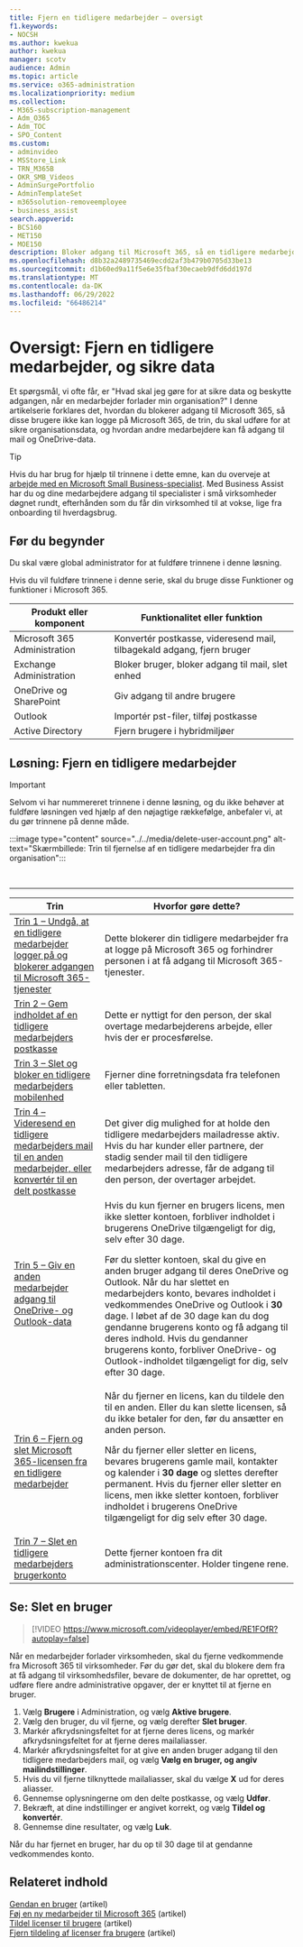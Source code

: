 ```yaml
---
title: Fjern en tidligere medarbejder – oversigt
f1.keywords:
- NOCSH
ms.author: kwekua
author: kwekua
manager: scotv
audience: Admin
ms.topic: article
ms.service: o365-administration
ms.localizationpriority: medium
ms.collection:
- M365-subscription-management
- Adm_O365
- Adm_TOC
- SPO_Content
ms.custom:
- adminvideo
- MSStore_Link
- TRN_M365B
- OKR_SMB_Videos
- AdminSurgePortfolio
- AdminTemplateSet
- m365solution-removeemployee
- business_assist
search.appverid:
- BCS160
- MET150
- MOE150
description: Bloker adgang til Microsoft 365, så en tidligere medarbejder ikke kan logge på, beskytte organisationsdata og give andre medarbejdere adgang til deres mail- og OneDrive-data.
ms.openlocfilehash: d8b32a2489735469ecdd2af3b479b0705d33be13
ms.sourcegitcommit: d1b60ed9a11f5e6e35fbaf30ecaeb9dfd6dd197d
ms.translationtype: MT
ms.contentlocale: da-DK
ms.lasthandoff: 06/29/2022
ms.locfileid: "66486214"
---
```

# <a name="overview-remove-a-former-employee-and-secure-data"></a>Oversigt: Fjern en tidligere medarbejder, og sikre data

Et spørgsmål, vi ofte får, er "Hvad skal jeg gøre for at sikre data og beskytte adgangen, når en medarbejder forlader min organisation?" I denne artikelserie forklares det, hvordan du blokerer adgang til Microsoft 365, så disse brugere ikke kan logge på Microsoft 365, de trin, du skal udføre for at sikre organisationsdata, og hvordan andre medarbejdere kan få adgang til mail og OneDrive-data.

> [!TIP]
> Hvis du har brug for hjælp til trinnene i dette emne, kan du overveje at [arbejde med en Microsoft Small Business-specialist](https://go.microsoft.com/fwlink/?linkid=2186871). Med Business Assist har du og dine medarbejdere adgang til specialister i små virksomheder døgnet rundt, efterhånden som du får din virksomhed til at vokse, lige fra onboarding til hverdagsbrug.

## <a name="before-you-begin"></a>Før du begynder

Du skal være global administrator for at fuldføre trinnene i denne løsning.

Hvis du vil fuldføre trinnene i denne serie, skal du bruge disse Funktioner og funktioner i Microsoft 365.

|Produkt eller komponent|Funktionalitet eller funktion|
|---|---|
|Microsoft 365 Administration|Konvertér postkasse, videresend mail, tilbagekald adgang, fjern bruger |
|Exchange Administration|Bloker bruger, bloker adgang til mail, slet enhed |
|OneDrive og SharePoint |Giv adgang til andre brugere |
|Outlook|Importér pst-filer, tilføj postkasse |
|Active Directory|Fjern brugere i hybridmiljøer |


## <a name="solution-remove-a-former-employee"></a>Løsning: Fjern en tidligere medarbejder

> [!IMPORTANT]
> Selvom vi har nummereret trinnene i denne løsning, og du ikke behøver at fuldføre løsningen ved hjælp af den nøjagtige rækkefølge, anbefaler vi, at du gør trinnene på denne måde.

:::image type="content" source="../../media/delete-user-account.png" alt-text="Skærmbillede: Trin til fjernelse af en tidligere medarbejder fra din organisation":::

<br>

****

|Trin|Hvorfor gøre dette?|
|---|---|
|[Trin 1 – Undgå, at en tidligere medarbejder logger på og blokerer adgangen til Microsoft 365-tjenester](remove-former-employee-step-1.md)|Dette blokerer din tidligere medarbejder fra at logge på Microsoft 365 og forhindrer personen i at få adgang til Microsoft 365-tjenester.|
|[Trin 2 – Gem indholdet af en tidligere medarbejders postkasse](remove-former-employee-step-2.md)|Dette er nyttigt for den person, der skal overtage medarbejderens arbejde, eller hvis der er procesførelse.|
|[Trin 3 – Slet og bloker en tidligere medarbejders mobilenhed](remove-former-employee-step-3.md)|Fjerner dine forretningsdata fra telefonen eller tabletten.|
|[Trin 4 – Videresend en tidligere medarbejders mail til en anden medarbejder, eller konvertér til en delt postkasse](remove-former-employee-step-4.md)|Det giver dig mulighed for at holde den tidligere medarbejders mailadresse aktiv. Hvis du har kunder eller partnere, der stadig sender mail til den tidligere medarbejders adresse, får de adgang til den person, der overtager arbejdet.|
|[Trin 5 – Giv en anden medarbejder adgang til OneDrive- og Outlook-data](remove-former-employee-step-5.md)|Hvis du kun fjerner en brugers licens, men ikke sletter kontoen, forbliver indholdet i brugerens OneDrive tilgængeligt for dig, selv efter 30 dage. <p> Før du sletter kontoen, skal du give en anden bruger adgang til deres OneDrive og Outlook. Når du har slettet en medarbejders konto, bevares indholdet i vedkommendes OneDrive og Outlook i **30** dage. I løbet af de 30 dage kan du dog gendanne brugerens konto og få adgang til deres indhold. Hvis du gendanner brugerens konto, forbliver OneDrive- og Outlook-indholdet tilgængeligt for dig, selv efter 30 dage.| 
|[Trin 6 – Fjern og slet Microsoft 365-licensen fra en tidligere medarbejder](remove-former-employee-step-6.md)|Når du fjerner en licens, kan du tildele den til en anden. Eller du kan slette licensen, så du ikke betaler for den, før du ansætter en anden person. <p> Når du fjerner eller sletter en licens, bevares brugerens gamle mail, kontakter og kalender i **30 dage** og slettes derefter permanent. Hvis du fjerner eller sletter en licens, men ikke sletter kontoen, forbliver indholdet i brugerens OneDrive tilgængeligt for dig selv efter 30 dage.|
|[Trin 7 – Slet en tidligere medarbejders brugerkonto](remove-former-employee-step-7.md)|Dette fjerner kontoen fra dit administrationscenter. Holder tingene rene.|

 ## <a name="watch-delete-a-user"></a>Se: Slet en bruger

> [!VIDEO https://www.microsoft.com/videoplayer/embed/RE1FOfR?autoplay=false]

Når en medarbejder forlader virksomheden, skal du fjerne vedkommende fra Microsoft 365 til virksomheder. Før du gør det, skal du blokere dem fra at få adgang til virksomhedsfiler, bevare de dokumenter, de har oprettet, og udføre flere andre administrative opgaver, der er knyttet til at fjerne en bruger.

1. Vælg **Brugere** i Administration, og vælg **Aktive brugere**.
1. Vælg den bruger, du vil fjerne, og vælg derefter **Slet bruger**.
1. Markér afkrydsningsfeltet for at fjerne deres licens, og markér afkrydsningsfeltet for at fjerne deres mailaliasser.
1. Markér afkrydsningsfeltet for at give en anden bruger adgang til den tidligere medarbejders mail, og vælg **Vælg en bruger, og angiv mailindstillinger**.
1. Hvis du vil fjerne tilknyttede mailaliasser, skal du vælge **X** ud for deres aliasser.
1. Gennemse oplysningerne om den delte postkasse, og vælg **Udfør**.
1. Bekræft, at dine indstillinger er angivet korrekt, og vælg **Tildel og konvertér**.
1. Gennemse dine resultater, og vælg **Luk**.

Når du har fjernet en bruger, har du op til 30 dage til at gendanne vedkommendes konto.
## <a name="related-content"></a>Relateret indhold

[Gendan en bruger](restore-user.md) (artikel)\
[Føj en ny medarbejder til Microsoft 365](add-new-employee.md) (artikel)\
[Tildel licenser til brugere](../manage/assign-licenses-to-users.md) (artikel)\
[Fjern tildeling af licenser fra brugere](../manage/remove-licenses-from-users.md) (artikel)
